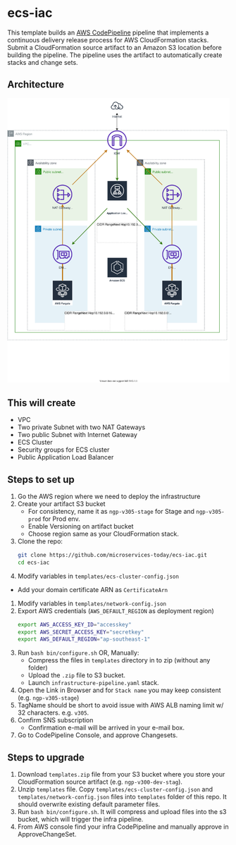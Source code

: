 # ecs-iac

This template builds an [AWS CodePipeline](https://aws.amazon.com/codepipeline/)
pipeline that implements a continuous delivery release process for AWS CloudFormation stacks.
Submit a CloudFormation source artifact to an Amazon S3 location before building the pipeline.
The pipeline uses the artifact to automatically create stacks and change sets.

## Architecture
![Architecture Diagram](docs/architecture.drawio.svg)

## This will create

- VPC
- Two private Subnet with two NAT Gateways
- Two public Subnet with Internet Gateway
- ECS Cluster
- Security groups for ECS cluster
- Public Application Load Balancer

## Steps to set up

1. Go the AWS region where we need to deploy the infrastructure
1. Create your artifact S3 bucket
    - For consistency, name it as `ngp-v305-stage` for Stage and `ngp-v305-prod` for Prod env.
    - Enable Versioning on artifact bucket
    - Choose region same as your CloudFormation stack.
1. Clone the repo:
   ```bash
   git clone https://github.com/microservices-today/ecs-iac.git
   cd ecs-iac
   ```
1. Modify variables in `templates/ecs-cluster-config.json`
- Add your domain certificate ARN as `CertificateArn`
1. Modify variables in `templates/network-config.json`
1. Export AWS credentials (`AWS_DEFAULT_REGION` as deployment region)
    ```bash
    export AWS_ACCESS_KEY_ID="accesskey"
    export AWS_SECRET_ACCESS_KEY="secretkey"
    export AWS_DEFAULT_REGION="ap-southeast-1"
    ```
1. Run `bash bin/configure.sh`
   OR, Manually:
   - Compress the files in `templates` directory in to zip (without any folder)
   - Upload the `.zip` file to S3 bucket.
   - Launch `infrastructure-pipeline.yaml` stack.
1. Open the Link in Browser and for `Stack name` you may keep consistent (e.g. `ngp-v305-stage`)
1. TagName should be short to avoid issue with AWS ALB naming limit w/ 32 characters. e.g. `v305`.
1. Confirm SNS subscription
    - Confirmation e-mail will be arrived in your e-mail box.
1. Go to CodePipeline Console, and approve Changesets.

## Steps to upgrade

1. Download `templates.zip` file from your S3 bucket where you store your CloudFormation source artifact (e.g. `ngp-v300-dev-stag`).
1. Unzip `templates` file. Copy `templates/ecs-cluster-config.json` and `templates/network-config.json` files into `templates` folder of this repo. It should overwrite existing default parameter files.
1. Run `bash bin/configure.sh`. It will compress and upload files into the s3 bucket, which will trigger the infra pipeline.
1. From AWS console find your infra CodePipeline and manually approve in ApproveChangeSet.